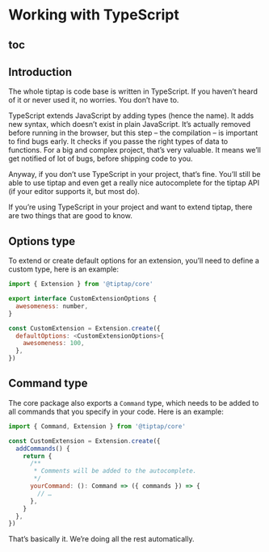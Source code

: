 # Working with TypeScript

## toc

## Introduction
The whole tiptap is code base is written in TypeScript. If you haven’t heard of it or never used it, no worries. You don’t have to.

TypeScript extends JavaScript by adding types (hence the name). It adds new syntax, which doesn’t exist in plain JavaScript. It’s actually removed before running in the browser, but this step – the compilation – is important to find bugs early. It checks if you passe the right types of data to functions. For a big and complex project, that’s very valuable. It means we’ll get notified of lot of bugs, before shipping code to you.

Anyway, if you don’t use TypeScript in your project, that’s fine. You’ll still be able to use tiptap and even get a really nice autocomplete for the tiptap API (if your editor supports it, but most do).

If you’re using TypeScript in your project and want to extend tiptap, there are two things that are good to know.

## Options type
To extend or create default options for an extension, you’ll need to define a custom type, here is an example:

```js
import { Extension } from '@tiptap/core'

export interface CustomExtensionOptions {
  awesomeness: number,
}

const CustomExtension = Extension.create({
  defaultOptions: <CustomExtensionOptions>{
    awesomeness: 100,
  },
})
```

## Command type
The core package also exports a `Command` type, which needs to be added to all commands that you specify in your code. Here is an example:

```js
import { Command, Extension } from '@tiptap/core'

const CustomExtension = Extension.create({
  addCommands() {
    return {
      /**
       * Comments will be added to the autocomplete.
       */
      yourCommand: (): Command => ({ commands }) => {
        // …
      },
    }
  },
})
```

That’s basically it. We’re doing all the rest automatically.
